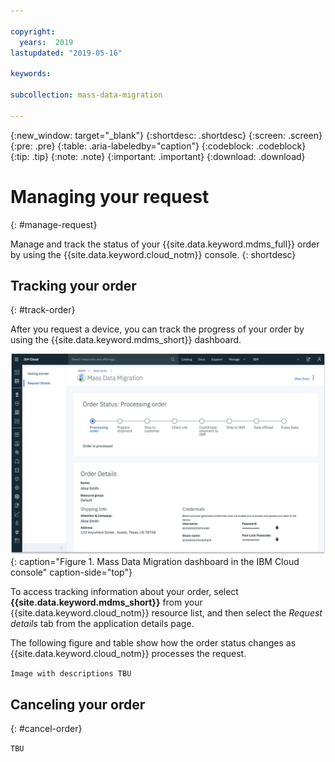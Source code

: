 ```yaml
---

copyright:
  years:  2019
lastupdated: "2019-05-16"

keywords:

subcollection: mass-data-migration

---
```


{:new_window: target="_blank"}
{:shortdesc: .shortdesc}
{:screen: .screen}
{:pre: .pre}
{:table: .aria-labeledby="caption"}
{:codeblock: .codeblock}
{:tip: .tip}
{:note: .note}
{:important: .important}
{:download: .download}

# Managing your request
{: #manage-request}

Manage and track the status of your {{site.data.keyword.mdms_full}} order by using the {{site.data.keyword.cloud_notm}} console.
{: shortdesc}

## Tracking your order
{: #track-order}

After you request a device, you can track the progress of your order by using the {{site.data.keyword.mdms_short}} dashboard. 

![Shows the Mass Data Migration dashboard.](images/mdms-status-ui.png)
{: caption="Figure 1. Mass Data Migration dashboard in the IBM Cloud console" caption-side="top"}

To access tracking information about your order, select **{{site.data.keyword.mdms_short}}** from your {{site.data.keyword.cloud_notm}} resource list, and then select the _Request details_ tab from the application details page.

The following figure and table show how the order status changes as {{site.data.keyword.cloud_notm}} processes the request.

`Image with descriptions TBU`


<!--After you submit the request, you receive an e-mail to confirm your order. Orders that are submitted during normal business hours are approved `the following business day`, and then shipped overnight to the specified location.-->

<!--When {{site.data.keyword.cloud_notm}} receives your {{site.data.keyword.mdms_short}} device, the order status in the {{site.data.keyword.mdms_short}} dashboard is updated to **Data offload**. The device is connected to the network in the {{site.data.keyword.cloud_notm}} data center, and the data copy starts automatically. 

Depending on the data size, the copy process can take from a few hours to days to complete. You can monitor the migration progress by navigating to the _Request details_ tab in the {{site.data.keyword.mdms_short}} dashboard. 

After the data copy is completed, the order status changes to **Erase data**.-->

## Canceling your order
{: #cancel-order}

`TBU`

<!--You can cancel your {{site.data.keyword.mdms_short}} order before the order is processed. After the {{site.data.keyword.mdms_short}} order is processed, you can no longer cancel the request.

Reach out to us at `TBU` if you need to cancel your order.-->